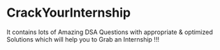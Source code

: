 # CrackYourInternship
It contains lots of Amazing DSA Questions with appropriate & optimized Solutions which will help you to Grab an Internship !!!

